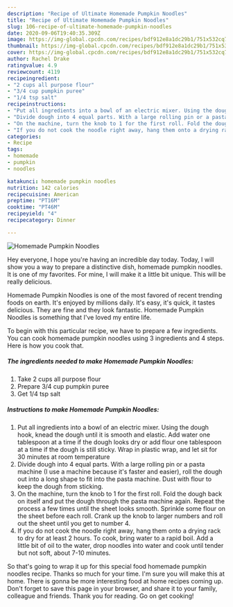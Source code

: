 ```yaml
---
description: "Recipe of Ultimate Homemade Pumpkin Noodles"
title: "Recipe of Ultimate Homemade Pumpkin Noodles"
slug: 106-recipe-of-ultimate-homemade-pumpkin-noodles
date: 2020-09-06T19:40:35.309Z
image: https://img-global.cpcdn.com/recipes/bdf912e8a1dc29b1/751x532cq70/homemade-pumpkin-noodles-recipe-main-photo.jpg
thumbnail: https://img-global.cpcdn.com/recipes/bdf912e8a1dc29b1/751x532cq70/homemade-pumpkin-noodles-recipe-main-photo.jpg
cover: https://img-global.cpcdn.com/recipes/bdf912e8a1dc29b1/751x532cq70/homemade-pumpkin-noodles-recipe-main-photo.jpg
author: Rachel Drake
ratingvalue: 4.9
reviewcount: 4119
recipeingredient:
- "2 cups all purpose flour"
- "3/4 cup pumpkin puree"
- "1/4 tsp salt"
recipeinstructions:
- "Put all ingredients into a bowl of an electric mixer. Using the dough hook, knead the dough until it is smooth and elastic. Add water one tablespoon at a time if the dough looks dry or add flour one tablespoon at a time if the dough is still sticky. Wrap in plastic wrap, and let sit for 30 minutes at room temperature"
- "Divide dough into 4 equal parts. With a large rolling pin or a pasta machine (I use a machine because it&#39;s faster and easier), roll the dough out into a long shape to fit into the pasta machine. Dust with flour to keep the dough from sticking."
- "On the machine, turn the knob to 1 for the first roll. Fold the dough back on itself and put the dough through the pasta machine again. Repeat the process a few times until the sheet looks smooth. Sprinkle some flour on the sheet before each roll. Crank up the knob to larger numbers and roll out the sheet until you get to number 4."
- "If you do not cook the noodle right away, hang them onto a drying rack to dry for at least 2 hours. To cook, bring water to a rapid boil. Add a little bit of oil to the water, drop noodles into water and cook until tender but not soft, about 7-10 minutes."
categories:
- Recipe
tags:
- homemade
- pumpkin
- noodles

katakunci: homemade pumpkin noodles 
nutrition: 142 calories
recipecuisine: American
preptime: "PT16M"
cooktime: "PT46M"
recipeyield: "4"
recipecategory: Dinner

---
```



![Homemade Pumpkin Noodles](https://img-global.cpcdn.com/recipes/bdf912e8a1dc29b1/751x532cq70/homemade-pumpkin-noodles-recipe-main-photo.jpg)

Hey everyone, I hope you're having an incredible day today. Today, I will show you a way to prepare a distinctive dish, homemade pumpkin noodles. It is one of my favorites. For mine, I will make it a little bit unique. This will be really delicious.



Homemade Pumpkin Noodles is one of the most favored of recent trending foods on earth. It's enjoyed by millions daily. It's easy, it's quick, it tastes delicious. They are fine and they look fantastic. Homemade Pumpkin Noodles is something that I've loved my entire life.


To begin with this particular recipe, we have to prepare a few ingredients. You can cook homemade pumpkin noodles using 3 ingredients and 4 steps. Here is how you cook that.

<!--inarticleads1-->

##### The ingredients needed to make Homemade Pumpkin Noodles:

1. Take 2 cups all purpose flour
1. Prepare 3/4 cup pumpkin puree
1. Get 1/4 tsp salt




<!--inarticleads2-->

##### Instructions to make Homemade Pumpkin Noodles:

1. Put all ingredients into a bowl of an electric mixer. Using the dough hook, knead the dough until it is smooth and elastic. Add water one tablespoon at a time if the dough looks dry or add flour one tablespoon at a time if the dough is still sticky. Wrap in plastic wrap, and let sit for 30 minutes at room temperature
1. Divide dough into 4 equal parts. With a large rolling pin or a pasta machine (I use a machine because it&#39;s faster and easier), roll the dough out into a long shape to fit into the pasta machine. Dust with flour to keep the dough from sticking.
1. On the machine, turn the knob to 1 for the first roll. Fold the dough back on itself and put the dough through the pasta machine again. Repeat the process a few times until the sheet looks smooth. Sprinkle some flour on the sheet before each roll. Crank up the knob to larger numbers and roll out the sheet until you get to number 4.
1. If you do not cook the noodle right away, hang them onto a drying rack to dry for at least 2 hours. To cook, bring water to a rapid boil. Add a little bit of oil to the water, drop noodles into water and cook until tender but not soft, about 7-10 minutes.




So that's going to wrap it up for this special food homemade pumpkin noodles recipe. Thanks so much for your time. I'm sure you will make this at home. There is gonna be more interesting food at home recipes coming up. Don't forget to save this page in your browser, and share it to your family, colleague and friends. Thank you for reading. Go on get cooking!
